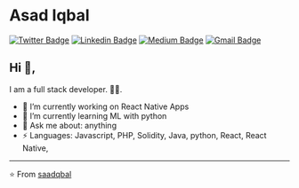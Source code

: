 # Asad Iqbal 
[![Twitter Badge](https://img.shields.io/badge/-@saadqbal-1ca0f1?style=flat-square&labelColor=1ca0f1&logo=twitter&logoColor=white&link=https://twitter.com/saadqbal)](https://twitter.com/saadqbal) [![Linkedin Badge](https://img.shields.io/badge/-saadiiqbal-blue?style=flat-square&logo=Linkedin&logoColor=white&link=https://www.linkedin.com/in/saadiiqbal/)](https://www.linkedin.com/in/saadiiqbal/) [![Medium Badge](https://img.shields.io/badge/-@saadqbal-03a57a?style=flat-square&labelColor=000000&logo=Medium&link=https://medium.com/@saadqbal/)](https://medium.com/@saadqbal/)
[![Gmail Badge](https://img.shields.io/badge/-software.lord-c14438?style=flat-square&logo=Gmail&logoColor=white&link=mailto:software.lord@gmail.com)](mailto:software.lord@gmail.com)

## Hi 👋, 
I am a full stack developer.
🏄‍♂️. 

- 🔭 I’m currently working on React Native Apps
- 🌱 I’m currently learning ML with python
- 💬 Ask me about: anything
-  ⚡ Languages: Javascript, PHP, Solidity, Java, python, React, React Native,


>


---
⭐️ From [saadqbal](https://github.com/saadqbal)
